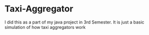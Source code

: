 # Taxi-Aggregator
I did this as a part of my java project in 3rd Semester. It is just a basic simulation of how taxi aggregators work
